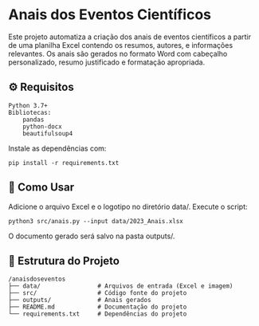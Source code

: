 # Anais dos Eventos Científicos

Este projeto automatiza a criação dos anais de eventos científicos a partir de uma planilha Excel contendo os resumos, autores, e informações relevantes. Os anais são gerados no formato Word com cabeçalho personalizado, resumo justificado e formatação apropriada.

## ⚙️ Requisitos

    Python 3.7+
    Bibliotecas:
        pandas
        python-docx
        beautifulsoup4

Instale as dependências com:

    pip install -r requirements.txt

## 🚀 Como Usar

Adicione o arquivo Excel e o logotipo no diretório data/.
Execute o script:

    python3 src/anais.py --input data/2023_Anais.xlsx

O documento gerado será salvo na pasta outputs/.


## 📁 Estrutura do Projeto

```plaintext
/anaisdoseventos
├── data/                # Arquivos de entrada (Excel e imagem)
├── src/                 # Código fonte do projeto
├── outputs/             # Anais gerados
├── README.md            # Documentação do projeto
└── requirements.txt     # Dependências do projeto
